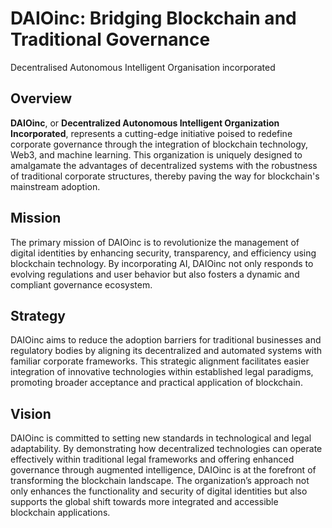 # DAIOinc: Bridging Blockchain and Traditional Governance

Decentralised Autonomous Intelligent Organisation incorporated

## Overview
**DAIOinc**, or **Decentralized Autonomous Intelligent Organization Incorporated**, represents a cutting-edge initiative poised to redefine corporate governance through the integration of blockchain technology, Web3, and machine learning. This organization is uniquely designed to amalgamate the advantages of decentralized systems with the robustness of traditional corporate structures, thereby paving the way for blockchain's mainstream adoption.

## Mission
The primary mission of DAIOinc is to revolutionize the management of digital identities by enhancing security, transparency, and efficiency using blockchain technology. By incorporating AI, DAIOinc not only responds to evolving regulations and user behavior but also fosters a dynamic and compliant governance ecosystem.

## Strategy
DAIOinc aims to reduce the adoption barriers for traditional businesses and regulatory bodies by aligning its decentralized and automated systems with familiar corporate frameworks. This strategic alignment facilitates easier integration of innovative technologies within established legal paradigms, promoting broader acceptance and practical application of blockchain.

## Vision
DAIOinc is committed to setting new standards in technological and legal adaptability. By demonstrating how decentralized technologies can operate effectively within traditional legal frameworks and offering enhanced governance through augmented intelligence, DAIOinc is at the forefront of transforming the blockchain landscape. The organization’s approach not only enhances the functionality and security of digital identities but also supports the global shift towards more integrated and accessible blockchain applications.

